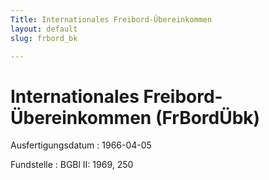 ```yaml
---
Title: Internationales Freibord-Übereinkommen
layout: default
slug: frbord_bk

---
```


# Internationales Freibord-Übereinkommen (FrBordÜbk)

Ausfertigungsdatum
:   1966-04-05

Fundstelle
:   BGBl II: 1969, 250

